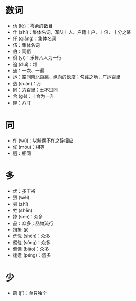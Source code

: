 # 数词
* 仂 (lè)：零余的数目
* 什 (shí)：集体名词，军队十人、户籍十户、十倍、十分之某
* 仟 (qiāng)：集体名词
* 伍：集体名词
* 伯：同佰
* 佾 (yì)：乐舞八人为一行
* 追 (duī)：堆
* 通：一次、一遍
* 运：空间南北距离、纵向的长度；勾践之地，广运百里
* 选 (suàn)：万
* 同：方百里；土不过同
* 合 (gě)：十合为一升
* 咫：八寸
# 同
* 仵 (wǔ)：以觭偶不仵之辞相应
* 侔 (móu)：相等
* 迵：相同
# 多
* 优：多丰裕
* 猥 (wěi)
* 㩼 (zhī)
* 甡 (shēn)
* 掺 (sēn)：众多
* 品：众多；品物流行
* 揖揖 (jí)
* 侁侁 (shēn)：众多
* 傱傱 (sǒng)：众多
* 儦儦 (biāo)：众多
* 逢逢 (péng)：盛多
# 少
* 踦 (jī)：单只独个
